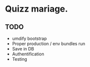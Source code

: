 # Quizz mariage.



## TODO
- umdify bootstrap
- Proper production / env bundles  run
- Save in DB
- Authentification
- Testing
